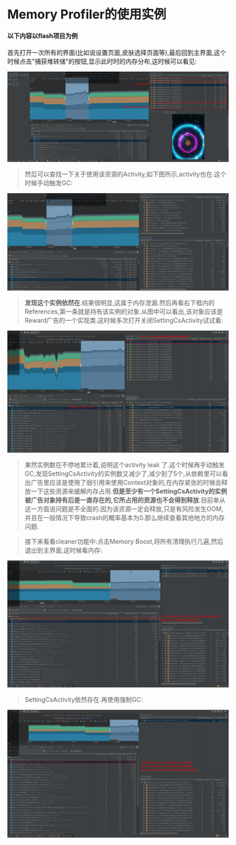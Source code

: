 # Memory Profiler的使用实例

#### 以下内容以flash项目为例

首先打开一次所有的界面(比如说设置页面,皮肤选择页面等),最后回到主界面,这个时候点击"捕获堆转储"的按钮,显示此时时的内存分布,这时候可以看见:
<div align="center">
<img src="./Memory Profiler的使用实例pic/1cut.png"  alt="Memory Profiler 界面" />
 </div>   

>然后可以查找一下关于使用该资源的Activity,如下图所示,activity也在.这个时候手动触发GC:

<div align="center">
<img src="./Memory Profiler的使用实例pic/1cut1.png"  alt="Memory Profiler 界面" />
 </div>

> **发现这个实例依然在**.结果很明显,这属于内存泄漏.然后再看右下框内的References,第一条就是持有该实例的对象.从图中可以看出,该对象应该是Reward广告的一个实现类.这时候多次打开关闭SettingCsActivity试试看:

<div align="center">
<img src="./Memory Profiler的使用实例pic/1cut2.png"  alt="Memory Profiler 界面" />
 </div>

>果然实例数在不停地累计着,说明这个activity leak 了.这个时候再手动触发GC,发现SettingCsActivity的实例数又减少了,减少到了5个,从依赖里可以看出广告里应该是使用了弱引用来使用Context对象的,在内存紧张的时候会释放一下这些资源来缓解内存占用.**但是至少有一个SettingCsActivity的实例被广告对象持有后是一直存在的,它所占用的资源也不会得到释放**.目前单从这一方面说问题是不全面的.因为该资源一定会释放,只是有风险发生OOM,并且在一般情况下导致crash的概率基本为0.那么继续查看其他地方的内存问题.

>接下来看看cleaner功能中:点击Memory Boost,将所有清理执行几遍,然后退出到主界面,这时候看内存:

<div align="center">
<img src="./Memory Profiler的使用实例pic/2cut.png"  alt="Memory Profiler 界面" />
</div>

  >SettingCsActivity依然存在.再使用强制GC:

  <div align="center">
  <img src="./Memory Profiler的使用实例pic/2cut1.png"  alt="Memory Profiler 界面" />
  </div>
